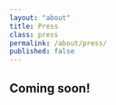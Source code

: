 ```yaml
---
layout: "about"
title: Press
class: press
permalink: /about/press/
published: false
---
```

## Coming soon!
